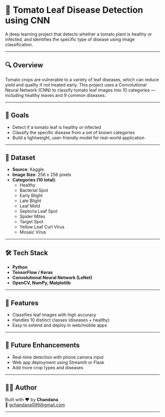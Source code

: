 # 🍅 Tomato Leaf Disease Detection using CNN

A deep learning project that detects whether a tomato plant is healthy or infected, and identifies the specific type of disease using image classification.

---

## 🔍 Overview

Tomato crops are vulnerable to a variety of leaf diseases, which can reduce yield and quality if not treated early. This project uses a Convolutional Neural Network (CNN) to classify tomato leaf images into 10 categories — including healthy leaves and 9 common diseases.

---

## 🎯 Goals

- Detect if a tomato leaf is healthy or infected
- Classify the specific disease from a set of known categories
- Build a lightweight, user-friendly model for real-world application

---

## 📁 Dataset

- **Source**: Kaggle
- **Image Size**: 256 x 256 pixels
- **Categories (10 total)**:
  - Healthy
  - Bacterial Spot
  - Early Blight
  - Late Blight
  - Leaf Mold
  - Septoria Leaf Spot
  - Spider Mites
  - Target Spot
  - Yellow Leaf Curl Virus
  - Mosaic Virus

---

## 🛠️ Tech Stack

- **Python**
- **TensorFlow / Keras**
- **Convolutional Neural Network (LeNet)**
- **OpenCV, NumPy, Matplotlib**

---

## 🚀 Features

- Classifies leaf images with high accuracy
- Handles 10 distinct classes (diseases + healthy)
- Easy to extend and deploy in web/mobile apps

---

## 🧠 Future Enhancements

- Real-time detection with phone camera input
- Web app deployment using Streamlit or Flask
- Add more crop types and diseases

---

## 👩‍💻 Author

Built with ❤️ by **Chandana**  
📧 gchandana099@gmail.com

---

